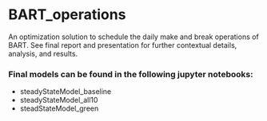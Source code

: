 # BART_operations
An optimization solution to schedule the daily make and break operations of BART. See final report and presentation for further contextual details, analysis, and results. 

### Final models can be found in the following jupyter notebooks:
- steadyStateModel_baseline
- steadyStateModel_all10
- steadStateModel_green



